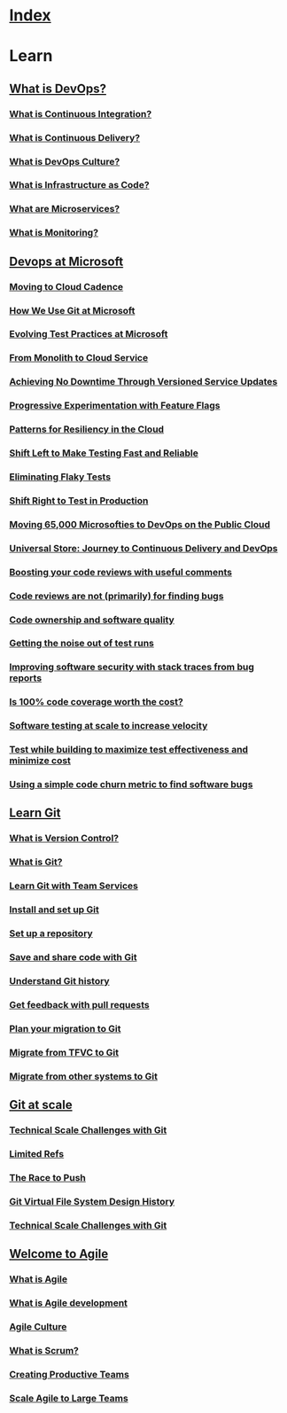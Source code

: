 # [Index](index.md)
# Learn
## [What is DevOps?](learn/what-is-devops.md)
### [What is Continuous Integration?](learn/what-is-continuous-integration.md)
### [What is Continuous Delivery?](learn/what-is-continuous-delivery.md)
### [What is DevOps Culture?](learn/what-is-devops-culture.md)
### [What is Infrastructure as Code?](learn/what-is-infrastructure-as-code.md)
### [What are Microservices?](learn/what-are-microservices.md)
### [What is Monitoring?](learn/what-is-monitoring.md)
## [Devops at Microsoft](learn/devops-at-microsoft.md)
### [Moving to Cloud Cadence](learn/moving-cloud-cadence.md)
### [How We Use Git at Microsoft](learn/use-git-microsoft.md)
### [Evolving Test Practices at Microsoft](learn/evolving-test-practices-microsoft.md)
### [From Monolith to Cloud Service](learn/monolith-cloud-service.md)
### [Achieving No Downtime Through Versioned Service Updates](learn/achieving-no-downtime-versioned-service-updates.md)
### [Progressive Experimentation with Feature Flags](learn/progressive-experimentation-feature-flags.md)
### [Patterns for Resiliency in the Cloud](learn/patterns-resiliency-cloud.md)
### [Shift Left to Make Testing Fast and Reliable](learn/shift-left-make-testing-fast-reliable.md)
### [Eliminating Flaky Tests](learn/eliminating-flaky-tests.md)
### [Shift Right to Test in Production](learn/shift-right-test-production.md)
### [Moving 65,000 Microsofties to DevOps on the Public Cloud](learn/moving-65000-microsofties-devops-public-cloud.md)
### [Universal Store: Journey to Continuous Delivery and DevOps](learn/universal-store-journey-continuous-delivery-devops.md)
### [Boosting your code reviews with useful comments](learn/boosting-code-reviews-useful-comments.md)
### [Code reviews are not (primarily) for finding bugs](learn/code-reviews-not-primarily-finding-bugs.md)
### [Code ownership and software quality](learn/code-ownership-software-quality.md)
### [Getting the noise out of test runs](learn/getting-noise-test-runs.md)
### [Improving software security with stack traces from bug reports](learn/improving-software-security-stack-traces-bug-reports.md)
### [Is 100% code coverage worth the cost?](learn/100-code-coverage-worth-cost.md)
### [Software testing at scale to increase velocity](learn/software-testing-scale-increase-velocity.md)
### [Test while building to maximize test effectiveness and minimize cost](learn/test-building-maximize-test-effectiveness-minimize-cost.md)
### [Using a simple code churn metric to find software bugs](learn/using-simple-code-churn-metric-find-software-bugs.md)
## [Learn Git](learn/learn-git.md)
### [What is Version Control?](learn/what-is-version-control.md)
### [What is Git?](learn/what-is-git.md)
### [Learn Git with Team Services](learn/learn-git-with-team-services.md)
### [Install and set up Git](learn/install-and-set-up-git.md)
### [Set up a repository](learn/set-up-a-git-repository.md)
### [Save and share code with Git](learn/git-share-code.md)
### [Understand Git history](learn/understand-git-history.md)
### [Get feedback with pull requests](learn/git-pull-requests.md)
### [Plan your migration to Git](learn/centralized-to-git.md)
### [Migrate from TFVC to Git](learn/migrate-from-tfvc-to-git.md)
### [Migrate from other systems to Git](learn/migrate-other-systems-to-git.md)

## [Git at scale](learn/git-at-scale.md)
### [Technical Scale Challenges with Git](learn/technical-scale-challenges.md)
### [Limited Refs](learn/limited-refs.md)
### [The Race to Push](learn/race-to-push.md)
### [Git Virtual File System Design History](learn/gvfs-design-history.md)
### [Technical Scale Challenges with Git](learn/gvfs-architecture.md)

## [Welcome to Agile](learn/agile.md)
### [What is Agile](learn/what-is-agile.md)
### [What is Agile development](learn/what-is-agile-development.md)
### [Agile Culture](learn/agile-culture.md)
### [What is Scrum?](learn/what-is-scrum.md)
### [Creating Productive Teams](learn/productive-teams.md)
### [Scale Agile to Large Teams](learn/scale-agile-large-teams.md)